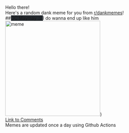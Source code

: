 Hello there! <br>Here's a random dank meme for you from [r/dankmemes](https://reddit.com/r/dankmemes)!<br>
##<span style="background-color: #24292e">OC Maymay ♨ </span> I do wanna end up like him<br><img src="https://i.redd.it/nyeoa3jli7n51.jpg" alt="meme" width="300"/>)<br>
[Link to Comments](https://reddit.com/r/dankmemes/comments/isxxcm/i_do_wanna_end_up_like_him/)<br>
Memes are updated once a day using Github Actions